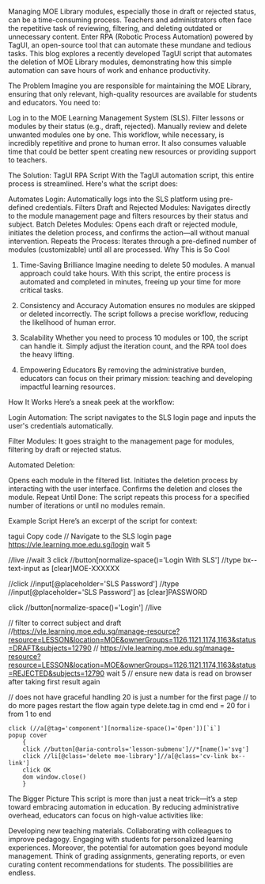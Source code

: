 Managing MOE Library modules, especially those in draft or rejected status, can be a time-consuming process. Teachers and administrators often face the repetitive task of reviewing, filtering, and deleting outdated or unnecessary content. Enter RPA (Robotic Process Automation) powered by TagUI, an open-source tool that can automate these mundane and tedious tasks.
This blog explores a recently developed TagUI script that automates the deletion of MOE Library modules, demonstrating how this simple automation can save hours of work and enhance productivity.

The Problem
Imagine you are responsible for maintaining the MOE Library, ensuring that only relevant, high-quality resources are available for students and educators. You need to:

Log in to the MOE Learning Management System (SLS).
Filter lessons or modules by their status (e.g., draft, rejected).
Manually review and delete unwanted modules one by one.
This workflow, while necessary, is incredibly repetitive and prone to human error. It also consumes valuable time that could be better spent creating new resources or providing support to teachers.

The Solution: TagUI RPA Script
With the TagUI automation script, this entire process is streamlined. Here's what the script does:

Automates Login: Automatically logs into the SLS platform using pre-defined credentials.
Filters Draft and Rejected Modules: Navigates directly to the module management page and filters resources by their status and subject.
Batch Deletes Modules: Opens each draft or rejected module, initiates the deletion process, and confirms the action—all without manual intervention.
Repeats the Process: Iterates through a pre-defined number of modules (customizable) until all are processed.
Why This is So Cool
1. Time-Saving Brilliance
Imagine needing to delete 50 modules. A manual approach could take hours. With this script, the entire process is automated and completed in minutes, freeing up your time for more critical tasks.

2. Consistency and Accuracy
Automation ensures no modules are skipped or deleted incorrectly. The script follows a precise workflow, reducing the likelihood of human error.

3. Scalability
Whether you need to process 10 modules or 100, the script can handle it. Simply adjust the iteration count, and the RPA tool does the heavy lifting.

4. Empowering Educators
By removing the administrative burden, educators can focus on their primary mission: teaching and developing impactful learning resources.

How It Works
Here’s a sneak peek at the workflow:

Login Automation: The script navigates to the SLS login page and inputs the user's credentials automatically.

Filter Modules: It goes straight to the management page for modules, filtering by draft or rejected status.

Automated Deletion:

Opens each module in the filtered list.
Initiates the deletion process by interacting with the user interface.
Confirms the deletion and closes the module.
Repeat Until Done: The script repeats this process for a specified number of iterations or until no modules remain.

Example Script
Here’s an excerpt of the script for context:

tagui
Copy code
// Navigate to the SLS login page
https://vle.learning.moe.edu.sg/login
wait 5

//live
//wait 3
click //button[normalize-space()='Login With SLS']
//type bx--text-input as [clear]MOE-XXXXXX

//click //input[@placeholder='SLS Password'] 
//type //input[@placeholder='SLS Password'] as [clear]PASSWORD

click //button[normalize-space()='Login']
//live

// filter to correct subject and draft 
//https://vle.learning.moe.edu.sg/manage-resource?resource=LESSON&location=MOE&ownerGroups=1126,1121,1174,1163&status=DRAFT&subjects=12790
//
https://vle.learning.moe.edu.sg/manage-resource?resource=LESSON&location=MOE&ownerGroups=1126,1121,1174,1163&status=REJECTED&subjects=12790
wait 5 // ensure new data is read on browser after taking first result again

// does not have graceful handling 20 is just a number for the first page
// to do more pages restart the flow again type delete.tag in cmd
end = 20
for i from 1 to end
 
    click (//a[@tag='component'][normalize-space()='Open'])[`i`]
    popup cover
        {
        click //button[@aria-controls='lesson-submenu']//*[name()='svg']
        click //li[@class='delete moe-library']//a[@class='cv-link bx--link']
        click OK
        dom window.close()
        }

The Bigger Picture
This script is more than just a neat trick—it’s a step toward embracing automation in education. By reducing administrative overhead, educators can focus on high-value activities like:

Developing new teaching materials.
Collaborating with colleagues to improve pedagogy.
Engaging with students for personalized learning experiences.
Moreover, the potential for automation goes beyond module management. Think of grading assignments, generating reports, or even curating content recommendations for students. The possibilities are endless.
